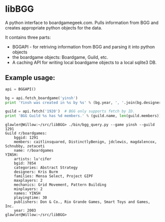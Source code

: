 libBGG
======

A python interface to boardgamegeek.com. Pulls information from BGG and creates appropriate python objects for the data.

It contains three parts:
 * BGGAPI - for retriving information from BGG and parsing it into python objects
 * the boardgame objects: Boardgame, Guild, etc.
 * A caching API for writing local boardgame objects to a local sqlite3 DB.

Example usage:
--------------

```python
api = BGGAPI()

bg = api.fetch_boardgame('yinsh')
print 'Yinsh was created in %s by %s' % (bg.year, ', '.join(bg.designers))

guild = api.fetch('1920')  # BGG only supports fetch by ID.
print 'BGG Guild %s has %d members.' % (guild.name, len(guild.members))
```

```
glawler@Willow:~/src/libBGG> ./bin/bgg_query.py --game yinsh --guild 1291
Guild r/boardgames:
    bggid: 1291
    members: caitlinsquared, DistinctlyBenign, jdclewis, magdalencox, Schnubby, zetaceti
    name: r/boardgames
YINSH:
    artists: lu'cifer
    bgid: 7854
    categories: Abstract Strategy
    designers: Kris Burm
    families: Mensa Select, Project GIPF
    maxplayers: 2
    mechanics: Grid Movement, Pattern Building
    minplayers: 2
    names: YINSH
    playingtime: 30
    publishers: Don & Co., Rio Grande Games, Smart Toys and Games, Inc.
    year: 2003
glawler@Willow:~/src/libBGG>
```
